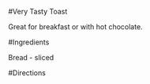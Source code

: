 #Very Tasty Toast

Great for breakfast or with hot chocolate.

#Ingredients

Bread - sliced

#Directions
